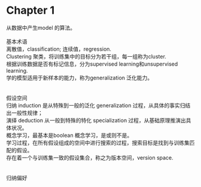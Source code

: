 # Chapter 1    
从数据中产生model 的算法。 
<br>
<br>
基本术语      
离散值，classification; 连续值，regression.    
Clustering 聚类，将训练集中的目标分为若干组，每一组称为cluster.    
根据训练数据是否有标记信息，分为supervised learning和unsupervised learning.    
学的模型适用于新样本的能力，称为generalization 泛化能力。    
<br>
<br>
假设空间   
归纳 induction 是从特殊到一般的泛化 generalization 过程，从具体的事实归结出一般性规律；    
演绎 deduction 从一般到特殊的特化 specialization 过程，从基础原理推演出具体状况。     
概念学习，最基本是boolean 概念学习，是或则不是。    
学习过程，在所有假设组成的空间中进行搜索的过程，搜索目标是找到与训练集匹配的假设。     
存在着一个与训练集一致的假设集合，称之为版本空间，version space.    
<br>
<br>
归纳偏好    

